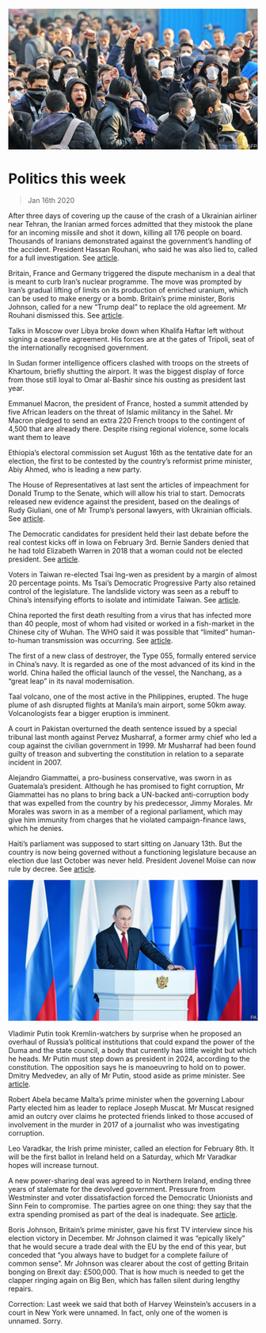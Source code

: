 ![](./images/20200118_WWP002.jpg)

# Politics this week

> Jan 16th 2020

After three days of covering up the cause of the crash of a Ukrainian airliner near Tehran, the Iranian armed forces admitted that they mistook the plane for an incoming missile and shot it down, killing all 176 people on board. Thousands of Iranians demonstrated against the government’s handling of the accident. President Hassan Rouhani, who said he was also lied to, called for a full investigation. See [article](https://www.economist.com//leaders/2020/01/16/its-time-for-the-iranian-regime-to-talk-to-america).

Britain, France and Germany triggered the dispute mechanism in a deal that is meant to curb Iran’s nuclear programme. The move was prompted by Iran’s gradual lifting of limits on its production of enriched uranium, which can be used to make energy or a bomb. Britain’s prime minister, Boris Johnson, called for a new “Trump deal” to replace the old agreement. Mr Rouhani dismissed this. See [article](https://www.economist.com//britain/2020/01/16/johnson-trump-and-the-future-of-the-atlantic-alliance).

Talks in Moscow over Libya broke down when Khalifa Haftar left without signing a ceasefire agreement. His forces are at the gates of Tripoli, seat of the internationally recognised government.

In Sudan former intelligence officers clashed with troops on the streets of Khartoum, briefly shutting the airport. It was the biggest display of force from those still loyal to Omar al-Bashir since his ousting as president last year.

Emmanuel Macron, the president of France, hosted a summit attended by five African leaders on the threat of Islamic militancy in the Sahel. Mr Macron pledged to send an extra 220 French troops to the contingent of 4,500 that are already there. Despite rising regional violence, some locals want them to leave

Ethiopia’s electoral commission set August 16th as the tentative date for an election, the first to be contested by the country’s reformist prime minister, Abiy Ahmed, who is leading a new party.

The House of Representatives at last sent the articles of impeachment for Donald Trump to the Senate, which will allow his trial to start. Democrats released new evidence against the president, based on the dealings of Rudy Giuliani, one of Mr Trump’s personal lawyers, with Ukrainian officials. See [article](https://www.economist.com//united-states/2020/01/16/the-senates-coming-test).

The Democratic candidates for president held their last debate before the real contest kicks off in Iowa on February 3rd. Bernie Sanders denied that he had told Elizabeth Warren in 2018 that a woman could not be elected president. See [article](https://www.economist.com//node/21778380).

Voters in Taiwan re-elected Tsai Ing-wen as president by a margin of almost 20 percentage points. Ms Tsai’s Democratic Progressive Party also retained control of the legislature. The landslide victory was seen as a rebuff to China’s intensifying efforts to isolate and intimidate Taiwan. See [article](https://www.economist.com//asia/2020/01/11/in-a-blow-to-china-taiwans-president-coasts-to-a-second-term).

China reported the first death resulting from a virus that has infected more than 40 people, most of whom had visited or worked in a fish-market in the Chinese city of Wuhan. The WHO said it was possible that “limited” human-to-human transmission was occurring. See [article](https://www.economist.com//science-and-technology/2020/01/16/a-new-human-coronavirus-has-appeared-in-china).

The first of a new class of destroyer, the Type 055, formally entered service in China’s navy. It is regarded as one of the most advanced of its kind in the world. China hailed the official launch of the vessel, the Nanchang, as a “great leap” in its naval modernisation.

Taal volcano, one of the most active in the Philippines, erupted. The huge plume of ash disrupted flights at Manila’s main airport, some 50km away. Volcanologists fear a bigger eruption is imminent.

A court in Pakistan overturned the death sentence issued by a special tribunal last month against Pervez Musharraf, a former army chief who led a coup against the civilian government in 1999. Mr Musharraf had been found guilty of treason and subverting the constitution in relation to a separate incident in 2007.

Alejandro Giammattei, a pro-business conservative, was sworn in as Guatemala’s president. Although he has promised to fight corruption, Mr Giammattei has no plans to bring back a UN-backed anti-corruption body that was expelled from the country by his predecessor, Jimmy Morales. Mr Morales was sworn in as a member of a regional parliament, which may give him immunity from charges that he violated campaign-finance laws, which he denies.

Haiti’s parliament was supposed to start sitting on January 13th. But the country is now being governed without a functioning legislature because an election due last October was never held. President Jovenel Moïse can now rule by decree. See [article](https://www.economist.com//the-americas/2020/01/18/jovenel-moise-tries-to-govern-haiti-without-a-parliament).

![](./images/20200118_WWP001.jpg)

Vladimir Putin took Kremlin-watchers by surprise when he proposed an overhaul of Russia’s political institutions that could expand the power of the Duma and the state council, a body that currently has little weight but which he heads. Mr Putin must step down as president in 2024, according to the constitution. The opposition says he is manoeuvring to hold on to power. Dmitry Medvedev, an ally of Mr Putin, stood aside as prime minister. See [article](https://www.economist.com//node/21778375).

Robert Abela became Malta’s prime minister when the governing Labour Party elected him as leader to replace Joseph Muscat. Mr Muscat resigned amid an outcry over claims he protected friends linked to those accused of involvement in the murder in 2017 of a journalist who was investigating corruption.

Leo Varadkar, the Irish prime minister, called an election for February 8th. It will be the first ballot in Ireland held on a Saturday, which Mr Varadkar hopes will increase turnout.

A new power-sharing deal was agreed to in Northern Ireland, ending three years of stalemate for the devolved government. Pressure from Westminster and voter dissatisfaction forced the Democratic Unionists and Sinn Fein to compromise. The parties agree on one thing: they say that the extra spending promised as part of the deal is inadequate. See [article](https://www.economist.com//britain/2020/01/10/northern-ireland-gets-a-government-again).

Boris Johnson, Britain’s prime minister, gave his first TV interview since his election victory in December. Mr Johnson claimed it was “epically likely” that he would secure a trade deal with the EU by the end of this year, but conceded that “you always have to budget for a complete failure of common sense”. Mr Johnson was clearer about the cost of getting Britain bonging on Brexit day: £500,000. That is how much is needed to get the clapper ringing again on Big Ben, which has fallen silent during lengthy repairs.

Correction: Last week we said that both of Harvey Weinstein’s accusers in a court in New York were unnamed. In fact, only one of the women is unnamed. Sorry.